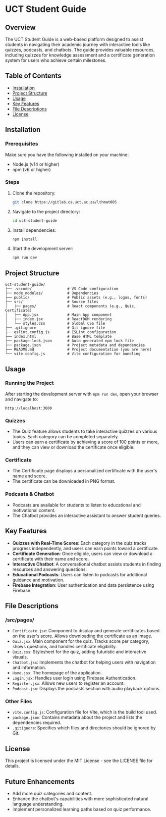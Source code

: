# UCT Student Guide

## Overview

The UCT Student Guide is a web-based platform designed to assist students in navigating their academic journey with interactive tools like quizzes, podcasts, and chatbots. The guide provides valuable resources, including quizzes for knowledge assessment and a certificate generation system for users who achieve certain milestones.

## Table of Contents

- [Installation](#installation)
- [Project Structure](#project-structure)
- [Usage](#usage)
- [Key Features](#key-features)
- [File Descriptions](#file-descriptions)
- [License](#license)

## Installation

### Prerequisites

Make sure you have the following installed on your machine:

- Node.js (v14 or higher)
- npm (v6 or higher)

### Steps

1. Clone the repository:

   ```bash
   git clone https://gitlab.cs.uct.ac.za/lthmat005
   ```

2. Navigate to the project directory:

   ```bash
   cd uct-student-guide
   ```

3. Install dependencies:

   ```bash
   npm install
   ```

4. Start the development server:

   ```bash
   npm run dev
   ```

## Project Structure

```
uct-student-guide/
├── .vscode/                # VS Code configuration
├── node_modules/           # Dependencies
├── public/                 # Public assets (e.g., logos, fonts)
├── src/                    # Source files
│   ├── pages/              # React components (e.g., Quiz, Certificate)
│   ├── App.jsx             # Main App component
│   ├── index.jsx           # ReactDOM rendering
│   └── styles.css          # Global CSS file
├── .gitignore              # Git ignore file
├── eslint.config.js        # ESLint configuration
├── index.html              # Base HTML template
├── package-lock.json       # Auto-generated npm lock file
├── package.json            # Project metadata and dependencies
├── README.md               # Project documentation (you are here)
└── vite.config.js          # Vite configuration for bundling
```

## Usage

### Running the Project

After starting the development server with `npm run dev`, open your browser and navigate to:

```
http://localhost:3000
```

### Quizzes

- The Quiz feature allows students to take interactive quizzes on various topics. Each category can be completed separately.
- Users can earn a certificate by achieving a score of 100 points or more, and they can view or download the certificate once eligible.

### Certificate

- The Certificate page displays a personalized certificate with the user's name and score.
- The certificate can be downloaded in PNG format.

### Podcasts & Chatbot

- Podcasts are available for students to listen to educational and motivational content.
- The Chatbot provides an interactive assistant to answer student queries.

## Key Features

- **Quizzes with Real-Time Scores**: Each category in the quiz tracks progress independently, and users can earn points toward a certificate.
- **Certificate Generation**: Once eligible, users can view or download a certificate with their name and score.
- **Interactive Chatbot**: A conversational chatbot assists students in finding resources and answering questions.
- **Educational Podcasts**: Users can listen to podcasts for additional guidance and motivation.
- **Firebase Integration**: User authentication and data persistence using Firebase.

## File Descriptions

### /src/pages/

- `Certificate.jsx`: Component to display and generate certificates based on the user's score. Allows downloading the certificate as an image.
- `Quiz.jsx`: Main component for the quiz. Tracks score per category, shows questions, and handles certificate eligibility.
- `Quiz.css`: Stylesheet for the quiz, adding futuristic and interactive visuals.
- `Chatbot.jsx`: Implements the chatbot for helping users with navigation and information.
- `Home.jsx`: The homepage of the application.
- `Login.jsx`: Handles user login using Firebase Authentication.
- `Register.jsx`: Allows new users to register an account.
- `Podcast.jsx`: Displays the podcasts section with audio playback options.

### Other Files

- `vite.config.js`: Configuration file for Vite, which is the build tool used.
- `package.json`: Contains metadata about the project and lists the dependencies required.
- `.gitignore`: Specifies which files and directories should be ignored by Git.

## License

This project is licensed under the MIT License - see the LICENSE file for details.

## Future Enhancements

- Add more quiz categories and content.
- Enhance the chatbot's capabilities with more sophisticated natural language understanding.
- Implement personalized learning paths based on quiz performance.


